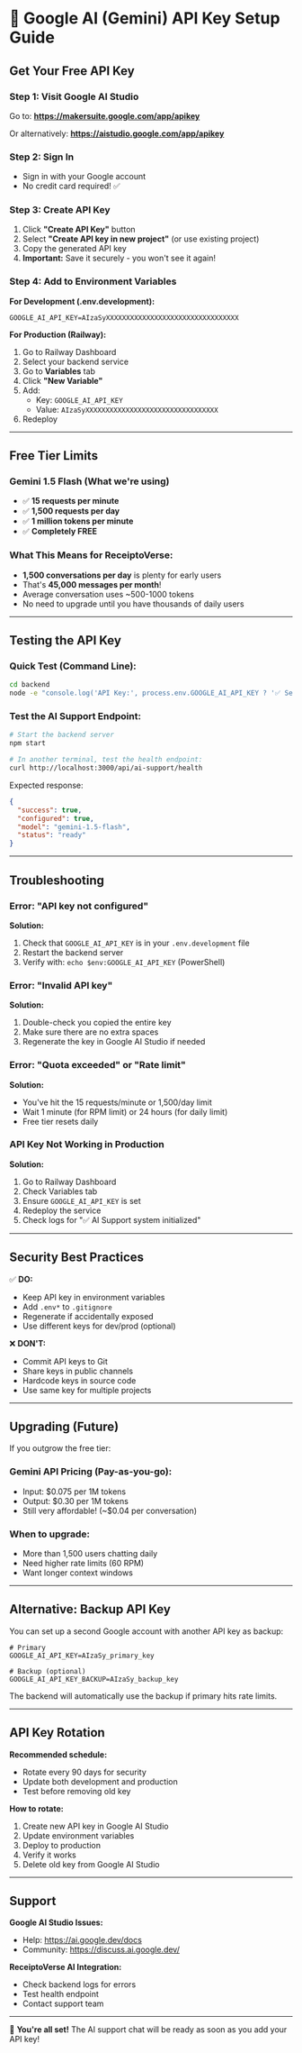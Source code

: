 # 🤖 Google AI (Gemini) API Key Setup Guide

## Get Your Free API Key

### Step 1: Visit Google AI Studio

Go to: **https://makersuite.google.com/app/apikey**

Or alternatively: **https://aistudio.google.com/app/apikey**

### Step 2: Sign In

- Sign in with your Google account
- No credit card required! ✅

### Step 3: Create API Key

1. Click **"Create API Key"** button
2. Select **"Create API key in new project"** (or use existing project)
3. Copy the generated API key
4. **Important:** Save it securely - you won't see it again!

### Step 4: Add to Environment Variables

**For Development (.env.development):**

```env
GOOGLE_AI_API_KEY=AIzaSyXXXXXXXXXXXXXXXXXXXXXXXXXXXXXXXXX
```

**For Production (Railway):**

1. Go to Railway Dashboard
2. Select your backend service
3. Go to **Variables** tab
4. Click **"New Variable"**
5. Add:
   - Key: `GOOGLE_AI_API_KEY`
   - Value: `AIzaSyXXXXXXXXXXXXXXXXXXXXXXXXXXXXXXXXX`
6. Redeploy

---

## Free Tier Limits

### Gemini 1.5 Flash (What we're using)

- ✅ **15 requests per minute**
- ✅ **1,500 requests per day**
- ✅ **1 million tokens per minute**
- ✅ **Completely FREE**

### What This Means for ReceiptoVerse:

- **1,500 conversations per day** is plenty for early users
- That's **45,000 messages per month**!
- Average conversation uses ~500-1000 tokens
- No need to upgrade until you have thousands of daily users

---

## Testing the API Key

### Quick Test (Command Line):

```bash
cd backend
node -e "console.log('API Key:', process.env.GOOGLE_AI_API_KEY ? '✅ Set' : '❌ Not set')"
```

### Test the AI Support Endpoint:

```bash
# Start the backend server
npm start

# In another terminal, test the health endpoint:
curl http://localhost:3000/api/ai-support/health
```

Expected response:

```json
{
  "success": true,
  "configured": true,
  "model": "gemini-1.5-flash",
  "status": "ready"
}
```

---

## Troubleshooting

### Error: "API key not configured"

**Solution:**

1. Check that `GOOGLE_AI_API_KEY` is in your `.env.development` file
2. Restart the backend server
3. Verify with: `echo $env:GOOGLE_AI_API_KEY` (PowerShell)

### Error: "Invalid API key"

**Solution:**

1. Double-check you copied the entire key
2. Make sure there are no extra spaces
3. Regenerate the key in Google AI Studio if needed

### Error: "Quota exceeded" or "Rate limit"

**Solution:**

- You've hit the 15 requests/minute or 1,500/day limit
- Wait 1 minute (for RPM limit) or 24 hours (for daily limit)
- Free tier resets daily

### API Key Not Working in Production

**Solution:**

1. Go to Railway Dashboard
2. Check Variables tab
3. Ensure `GOOGLE_AI_API_KEY` is set
4. Redeploy the service
5. Check logs for "✅ AI Support system initialized"

---

## Security Best Practices

✅ **DO:**

- Keep API key in environment variables
- Add `.env*` to `.gitignore`
- Regenerate if accidentally exposed
- Use different keys for dev/prod (optional)

❌ **DON'T:**

- Commit API keys to Git
- Share keys in public channels
- Hardcode keys in source code
- Use same key for multiple projects

---

## Upgrading (Future)

If you outgrow the free tier:

### Gemini API Pricing (Pay-as-you-go):

- Input: $0.075 per 1M tokens
- Output: $0.30 per 1M tokens
- Still very affordable! (~$0.04 per conversation)

### When to upgrade:

- More than 1,500 users chatting daily
- Need higher rate limits (60 RPM)
- Want longer context windows

---

## Alternative: Backup API Key

You can set up a second Google account with another API key as backup:

```env
# Primary
GOOGLE_AI_API_KEY=AIzaSy_primary_key

# Backup (optional)
GOOGLE_AI_API_KEY_BACKUP=AIzaSy_backup_key
```

The backend will automatically use the backup if primary hits rate limits.

---

## API Key Rotation

**Recommended schedule:**

- Rotate every 90 days for security
- Update both development and production
- Test before removing old key

**How to rotate:**

1. Create new API key in Google AI Studio
2. Update environment variables
3. Deploy to production
4. Verify it works
5. Delete old key from Google AI Studio

---

## Support

**Google AI Studio Issues:**

- Help: https://ai.google.dev/docs
- Community: https://discuss.ai.google.dev/

**ReceiptoVerse AI Integration:**

- Check backend logs for errors
- Test health endpoint
- Contact support team

---

🎉 **You're all set!** The AI support chat will be ready as soon as you add your API key!

